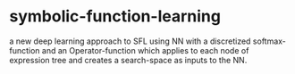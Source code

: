 # symbolic-function-learning
a new deep learning approach to SFL using NN with a discretized softmax-function and an Operator-function which applies to each node of expression tree and creates a search-space as inputs to the NN.
